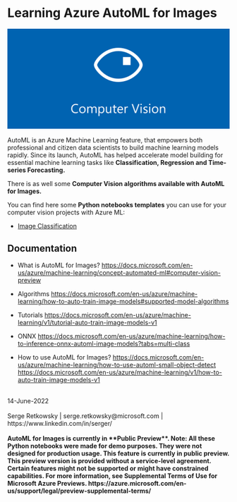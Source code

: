# Learning Azure AutoML for Images

<img src="computer_vision_banner.png">

AutoML is an Azure Machine Learning feature, that empowers both professional and citizen data scientists to build machine learning models rapidly. Since its launch, AutoML has helped accelerate model building for essential machine learning tasks like **Classification, Regression and Time-series Forecasting.**

There is as well some **Computer Vision algorithms available with AutoML for Images.**

You can find here some **Python notebooks templates** you can use for your computer vision projects with Azure ML:
- [Image Classification](https://github.com/retkowsky/Azure_AutoMLforImages_Learn/tree/main/Image_Classification)

## Documentation

- What is AutoML for Images?
https://docs.microsoft.com/en-us/azure/machine-learning/concept-automated-ml#computer-vision-preview

- Algorithms
https://docs.microsoft.com/en-us/azure/machine-learning/how-to-auto-train-image-models#supported-model-algorithms

- Tutorials
https://docs.microsoft.com/en-us/azure/machine-learning/v1/tutorial-auto-train-image-models-v1

- ONNX
https://docs.microsoft.com/en-us/azure/machine-learning/how-to-inference-onnx-automl-image-models?tabs=multi-class

- How to use AutoML for Images?
https://docs.microsoft.com/en-us/azure/machine-learning/how-to-use-automl-small-object-detect
https://docs.microsoft.com/en-us/azure/machine-learning/v1/how-to-auto-train-image-models-v1

<br>
14-June-2022<br><br>
Serge Retkowsky | serge.retkowsky@microsoft.com | https://www.linkedin.com/in/serger/
<br>
<br>
<b>
 AutoML for Images is currently in **Public Preview**. 
 Note: All these Python notebooks were made for demo purposes. They were not designed for production usage.
This feature is currently in public preview. This preview version is provided without a service-level agreement. Certain features might not be supported or might have constrained capabilities. For more information, see Supplemental Terms of Use for Microsoft Azure Previews.
https://azure.microsoft.com/en-us/support/legal/preview-supplemental-terms/</b>
